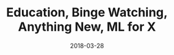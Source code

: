 ---
title: Education, Binge Watching, Anything New, ML for X
date: 2018-03-28
judges: [Lohit, Palash Bansal, Kushagra Singh, Varun Bansal]
link: https://www.facebook.com/events/164134847737373/

---
